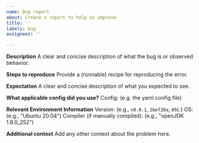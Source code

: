 ```yaml
---
name: Bug report
about: Create a report to help us improve
title: ''
labels: bug
assignees: ''

---
```


**Description**
A clear and concise description of what the bug is or observed behavior.

**Steps to reproduce**
Provide a (runnable) recipe for reproducing the error.

**Expectation**
A clear and concise description of what you expected to see.

**What applicable config did you use?**
Config: (e.g. the yaml config file)

**Relevant Environment Information**
Version: (e.g., `v0.0.1`, `2bef20a`, etc.)
OS: (e.g., "Ubuntu 20.04")
Compiler (if manually compiled): (e.g., "openJDK 1.8.0_252")

**Additional context**
Add any other context about the problem here.
